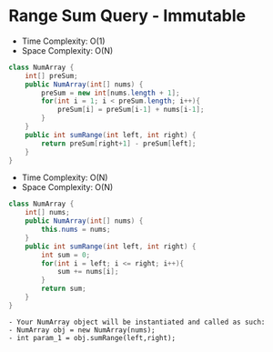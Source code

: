 # Range Sum Query - Immutable


- Time Complexity: O(1)
- Space Complexity: O(N)

```java
class NumArray {
    int[] preSum;
    public NumArray(int[] nums) {
        preSum = new int[nums.length + 1];
        for(int i = 1; i < preSum.length; i++){
            preSum[i] = preSum[i-1] + nums[i-1];
        }
    }
    public int sumRange(int left, int right) {
        return preSum[right+1] - preSum[left];
    }
}
```

- Time Complexity: O(N)
- Space Complexity: O(N)

```java
class NumArray {
    int[] nums;
    public NumArray(int[] nums) {
        this.nums = nums;
    }
    public int sumRange(int left, int right) {
        int sum = 0;
        for(int i = left; i <= right; i++){
            sum += nums[i];
        }
        return sum;
    }
}
```



```
- Your NumArray object will be instantiated and called as such:
- NumArray obj = new NumArray(nums);
- int param_1 = obj.sumRange(left,right);
```
